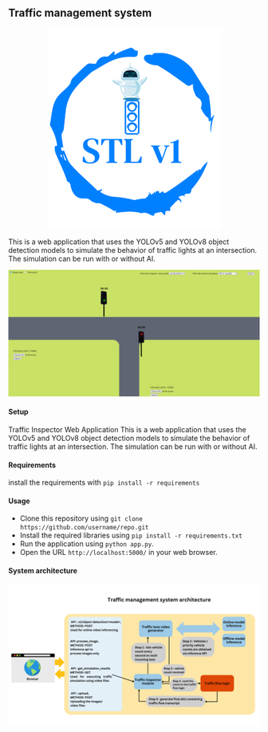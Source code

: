 ## Traffic management system

<p align="center">
  <img src="main_logo.png" alt="main logo">
</p>

This is a web application that uses the YOLOv5 and YOLOv8 object detection models to simulate the behavior of traffic lights at an intersection. 
The simulation can be run with or without AI.
<br>

<p align="center">
  <img src="tms_screenshot.png" alt="tms screenshot">
</p>

#### Setup
Traffic Inspector Web Application
This is a web application that uses the YOLOv5 and YOLOv8 object detection models to simulate the behavior of traffic lights at an intersection. The simulation can be run with or without AI.

#### Requirements
install the requirements with `pip install -r requirements`


#### Usage
* Clone this repository using  `git clone https://github.com/username/repo.git`
* Install the required libraries using `pip install -r requirements.txt`
* Run the application using `python app.py`.
* Open the URL `http://localhost:5000/` in your web browser.


#### System architecture

<p align="center">
  <img src="system_architecture.png" alt="system architecture">
</p>
